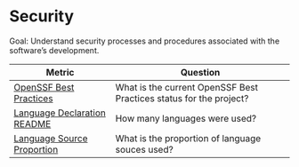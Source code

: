 # Security

Goal: Understand security processes and procedures associated with the software’s development.

Metric | Question
--- | ---
[OpenSSF Best Practices](openssf-best-practices.md) | What is the current OpenSSF Best Practices status for the project?
[Language Declaration README](language-declaration-readme.md)| How many languages were used?
[Language Source Proportion](language-source-proportion.md) | What is the proportion of language souces used?

